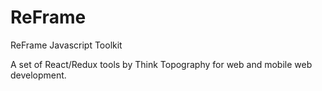 # ReFrame
ReFrame Javascript Toolkit

A set of React/Redux tools by Think Topography for web and mobile web development.

